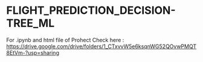 # FLIGHT_PREDICTION_DECISION-TREE_ML

For .ipynb and html file of Prohect Check here : https://drive.google.com/drive/folders/1_CTxvvW5e6ksqnWG52QOvwPMQT8EtVm-?usp=sharing
